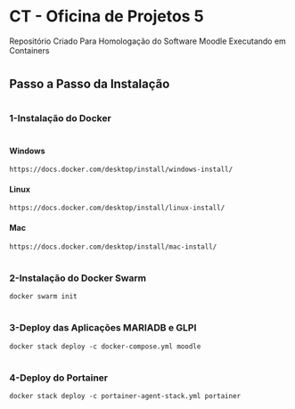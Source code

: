 # CT - Oficina de Projetos 5

Repositório Criado Para Homologação do Software Moodle Executando em Containers

#

## Passo a Passo da Instalação

#

### 1-Instalação do Docker
#

#### Windows    
    https://docs.docker.com/desktop/install/windows-install/

#### Linux
    https://docs.docker.com/desktop/install/linux-install/

#### Mac
    https://docs.docker.com/desktop/install/mac-install/   

#    
### 2-Instalação do Docker Swarm

    docker swarm init

#
### 3-Deploy das Aplicações MARIADB e GLPI

    docker stack deploy -c docker-compose.yml moodle

#
### 4-Deploy do Portainer

    docker stack deploy -c portainer-agent-stack.yml portainer